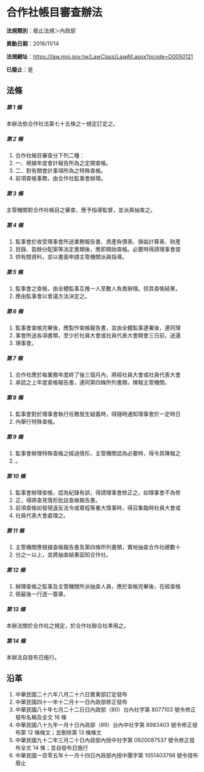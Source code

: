 # 合作社帳目審查辦法

**法規類別**：廢止法規＞內政部

**異動日期**：2016/11/14  

**法規網址**：https://law.moj.gov.tw/LawClass/LawAll.aspx?pcode=D0050121

**已廢止**：是



## 法條
##### 第 1 條
本辦法依合作社法第七十五條之一規定訂定之。

##### 第 2 條
1. 合作社帳目審查分下列二種：          
1. 一、根據年度會計報告所為之定期查帳。
1. 二、對有關會計事項所為之特殊查帳。  
1. 前項查帳事務，由合作社監事會辦理。

##### 第 3 條
主管機關對合作社帳目之審查，應予指導監督，並派員抽查之。

##### 第 4 條
1. 監事會於收受理事會所送業務報告書、資產負債表、損益計算表、財產 
1. 目錄、盈餘分配案等法定書類後，應即開始查帳。必要時得請理事會提 
1. 供有關資料，並以書面申請主管機關派員指導。

##### 第 5 條
1. 監事會之查帳，由全體監事互推一人至數人負責辦理。但其查帳結果，
1. 應由監事會以會議方法決定之。

##### 第 6 條
1. 監事會查帳完畢後，應製作查帳報告書，並由全體監事連署後，連同理
1. 事會所送各項書類，至少於社員大會或社員代表大會開會三日前，送還
1. 理事會。

##### 第 7 條
1. 合作社應於每業務年度終了後三個月內，將經社員大會或社員代表大會
1. 承認之上年度查帳報告書，連同第四條所列書類，陳報主管機關。

##### 第 8 條
1. 監事會對於理事會執行任務發生疑義時，得隨時通知理事會於一定時日
1. 內舉行特殊查帳。

##### 第 9 條
1. 監事會辦理特殊查帳之經過情形，主管機關認為必要時，得令其陳報之
1. 。

##### 第 10 條
1. 監事會辦理查帳，認為紀錄有誤，得請理事會修正之。如理事會不為修
1. 正，得將查見情形批註查帳報告書。                              
1. 前項查帳如發現違反法令或章程等重大情事時，得召集臨時社員大會或
1. 社員代表大會處理之。

##### 第 11 條
1. 主管機關應根據查帳報告書及第四條所列書類，實地抽查合作社總數十
1. 分之一以上，並將抽查結果函知合作社。

##### 第 12 條
1. 辦理查帳之監事及主管機關所派抽查人員，應於查帳完畢後，在經查帳
1. 冊最後一行逐一簽章。

##### 第 13 條
本辦法關於合作社之規定，於合作社聯合社準用之。

##### 第 14 條
本辦法自發布日施行。

## 沿革
1. 中華民國二十六年八月二十六日實業部訂定發布
1. 中華民國四十一年十二月十一日內政部修正發布
1. 中華民國八十年七月二十二日日內政部（80）台內社字第 8077103  號令修正發布名稱及全文 16 條
1. 中華民國八十九年一月十日內政部（89）台內中社字第 8983403  號令修正發布第 12 條條文；並刪除第 13 條條文
1. 中華民國九十二年三月二十日內政部內授中社字第 0920087537 號令修正發布全文 14 條；並自發布日施行
1. 中華民國一百零五年十一月十四日內政部內授中團字第 1051403798 號令發布廢止
